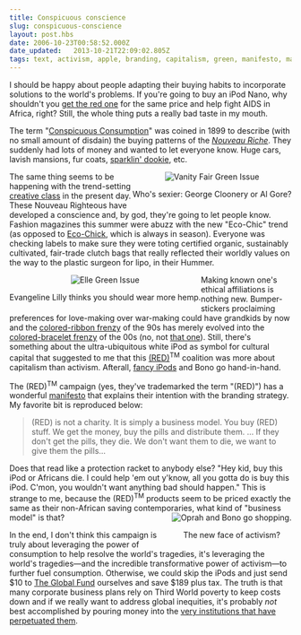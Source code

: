```yaml
---
title: Conspicuous conscience
slug: conspicuous-conscience
layout: post.hbs
date: 2006-10-23T00:58:52.000Z
date_updated:   2013-10-21T22:09:02.805Z
tags: text, activism, apple, branding, capitalism, green, manifesto, marketing
---
```


I should be happy about people adapting their buying habits to incorporate solutions to the world's problems. If you're going to buy an iPod Nano, why shouldn't you <a href="http://www.apple.com/ipodnano/red/" title="iPod nano (PRODUCT) RED">get the red one</a> for the same price and help fight AIDS in Africa, right? Still, the whole thing puts a really bad taste in my mouth.<!--more-->

The term "<a href="http://en.wikipedia.org/wiki/Conspicuous_consumption" title="'Conspicuous Consumption' on Wikipedia">Conspicuous Consumption</a>" was coined in 1899 to describe (with no small amount of disdain) the buying patterns of the <i><a href="http://en.wikipedia.org/wiki/Nouveau_riche" title="'Nouveau Riche' on Wikipedia">Nouveau Riche</a></i>. They suddenly had lots of money and wanted to let everyone know. Huge cars, lavish mansions, fur coats, <a href="http://www.youtube.com/watch?v=UBXNssiRoT4" title="Chapelle's Crib on YouTube">sparklin' dookie</a>, etc.

<div class="pullquote" style="float:right; text-align:center;">
<img class="content" src="https://assets.stanifesto.com/images/2006/10/vanityfairgreenissue.jpg" alt="Vanity Fair Green Issue" />
<p class="small">Who's sexier: George Cloonery or Al Gore?</p>
</div>

The same thing seems to be happening with the trend-setting <a href="http://www.creativeclass.org/_flight_riseoverview.shtml" title="'Rise of the Creative Class' by Richard Florida">creative class</a> in the present day. These Nouveau Righteous have developed a conscience and, by god, they're going to let people know. Fashion magazines this summer were abuzz with the new "Eco-Chic" trend (as opposed to <a href="http://www.eco-chick.com/" title="Eco-Chick.com, paragon of green fashion">Eco-Chick</a>, which is always in season). Everyone was checking labels to make sure they were toting certified organic, sustainably cultivated, fair-trade clutch bags that really reflected their worldly values on the way to the plastic surgeon for lipo, in their Hummer.

<div class="pullquote" style="float:left; text-align:center;">
<img class="content" src="https://assets.stanifesto.com/images/2006/10/ellegreenissue.jpg" alt="Elle Green Issue" />
<p class="small">Evangeline Lilly thinks you should wear more hemp.</p>
</div>

Making known one's ethical affiliations is nothing new. Bumper-stickers proclaiming preferences for love-making over war-making could have grandkids by now and the <a href="http://www.fundraisers.com/causes/ribbons.html" title="a ribbon color guide on Fundraisers.com">colored-ribbon frenzy</a> of the 90s has merely evolved into the <a href="http://www.fundraisers.com/causes/ribbons.html" title="One.org">colored-bracelet frenzy</a> of the 00s (no, not <a href="http://www.snopes.com/risque/school/bracelet.asp" title="'Sex Bracelets' on Snopes.com">that one</a>). Still, there's something about the ultra-ubiquitous white iPod as symbol for cultural capital that suggested to me that this <a href="http://www.joinred.com/home.asp" title="JoinRed.com">(RED)</a><sup>TM</sup> coalition was more about capitalism than activism. Afterall, <a href="http://www.apple.com/ipod/u2/" title="iPod U2 Special Edition">fancy iPods</a> and Bono go hand-in-hand.

The (RED)<sup>TM</sup> campaign (yes, they've trademarked the term "(RED)") has a wonderful <a href="http://www.joinred.com/manifesto.asp" title="Have I mentioned how much I like manifestos?">manifesto</a> that explains their intention with the branding strategy. My favorite bit is reproduced below:
<blockquote>
(RED) is not a charity. It is simply a business model. You buy (RED) stuff. We get the money, buy the pills and distribute them. ... If they don't get the pills, they die. We don't want them to die, we want to give them the pills...
</blockquote>
Does that read like a protection racket to anybody else? "Hey kid, buy this iPod or Africans die. I could help 'em out y'know, all you gotta do is buy this iPod. C'mon, you wouldn't want anything bad should happen." This is strange to me, because the (RED)<sup>TM</sup> products seem to be priced exactly the same as their non-African saving contemporaries, what kind of "business model" is that?

<div class="pullquote" style="float:right; text-align:center;">
<img class="content" src="https://assets.stanifesto.com/images/2006/10/bonoandoprah.jpg" alt="Oprah and Bono go shopping." />
<p class="small">The new face of activism?</p>
</div>

In the end, I don't think this campaign is truly about leveraging the power of consumption to help resolve the world's tragedies, it's leveraging the world's tragedies&mdash;and the incredible transformative power of activism&mdash;to further fuel consumption. Otherwise, we could skip the iPods and just send $10 to <a href="http://www.theglobalfund.org/en/" title="TheGlobalFund.org">The Global Fund</a> ourselves and save $189 plus tax. The truth is that many corporate business plans rely on Third World poverty to keep costs down and if we really want to address global inequities, it's probably <em>not</em> best accomplished by pouring money into the <a href="http://www.democracynow.org/article.pl?sid=04/11/09/1526251" title="John Perkins on Democracy Now">very institutions that have perpetuated them</a>.
